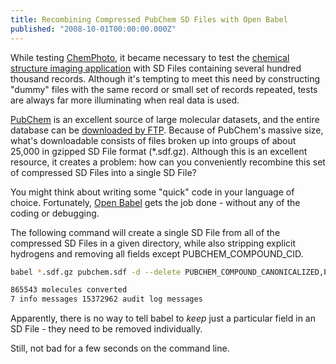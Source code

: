 ```yaml
---
title: Recombining Compressed PubChem SD Files with Open Babel
published: "2008-10-01T00:00:00.000Z"
---
```


While testing [ChemPhoto](http://metamolecular.com/chemphoto), it became necessary to test the [chemical structure imaging application](http://depth-first.com/articles/2008/09/08/smarter-cheminformatics-from-sd-file-to-image-collection-with-chemphoto) with SD Files containing several hundred thousand records. Although it's tempting to meet this need by constructing "dummy" files with the same record or small set of records repeated, tests are always far more illuminating when real data is used.

[PubChem](http://pubchem.ncbi.nlm.nih.gov/) is an excellent source of large molecular datasets, and the entire database can be [downloaded by FTP](http://depth-first.com/articles/2006/09/29/hacking-pubchem-direct-access-with-ftp). Because of PubChem's massive size, what's downloadable consists of files broken up into groups of about 25,000 in gzipped SD File format (*.sdf.gz). Although this is an excellent resource, it creates a problem: how can you conveniently recombine this set of compressed SD Files into a single SD File?

You might think about writing some "quick" code in your language of choice. Fortunately, [Open Babel](http://openbabel.org) gets the job done - without any of the coding or debugging.

The following command will create a single SD File from all of the compressed SD Files in a given directory, while also stripping explicit hydrogens and removing all fields except PUBCHEM\_COMPOUND\_CID.

```bash
babel *.sdf.gz pubchem.sdf -d --delete PUBCHEM_COMPOUND_CANONICALIZED,PUBCHEM_CACTVS_COMPLEXITY,PUBCHEM_CACTVS_HBOND_ACCEPTOR,PUBCHEM_CACTVS_HBOND_DONOR,PUBCHEM_CACTVS_ROTATABLE_BOND,PUBCHEM_CACTVS_SUBSKEYS,PUBCHEM_IUPAC_OPENEYE_NAME,PUBCHEM_IUPAC_CAS_NAME,PUBCHEM_IUPAC_NAME,PUBCHEM_IUPAC_SYSTEMATIC_NAME,PUBCHEM_IUPAC_TRADITIONAL_NAME,PUBCHEM_NIST_INCHI,PUBCHEM_EXACT_MASS,PUBCHEM_MOLECULAR_FORMULA,PUBCHEM_MOLECULAR_WEIGHT,PUBCHEM_OPENEYE_CAN_SMILES,PUBCHEM_OPENEYE_ISO_SMILES,PUBCHEM_CACTVS_TPSA,PUBCHEM_MONOISOTOPIC_WEIGHT,PUBCHEM_TOTAL_CHARGE,PUBCHEM_HEAVY_ATOM_COUNT,PUBCHEM_ATOM_DEF_STEREO_COUNT,PUBCHEM_ATOM_UDEF_STEREO_COUNT,PUBCHEM_BOND_DEF_STEREO_COUNT,PUBCHEM_BOND_UDEF_STEREO_COUNT,PUBCHEM_ISOTOPIC_ATOM_COUNT,PUBCHEM_COMPONENT_COUNT,PUBCHEM_CACTVS_TAUTO_COUNT,PUBCHEM_BONDANNOTATIONS,PUBCHEM_CACTVS_XLOGP

865543 molecules converted
7 info messages 15372962 audit log messages 
```

Apparently, there is no way to tell babel to *keep* just a particular field in an SD File - they need to be removed individually.

Still, not bad for a few seconds on the command line.